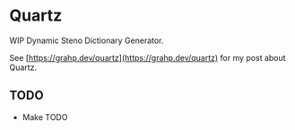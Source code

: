 # Quartz

WIP Dynamic Steno Dictionary Generator.

See [https://grahp.dev/quartz](https://grahp.dev/quartz) for my post about Quartz.

## TODO

- Make TODO
